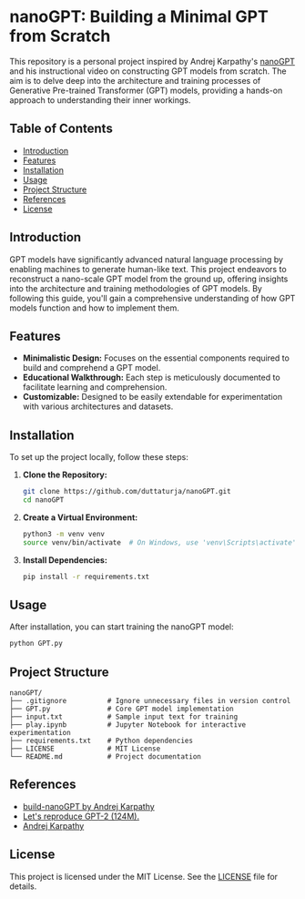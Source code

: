 # nanoGPT: Building a Minimal GPT from Scratch

This repository is a personal project inspired by Andrej Karpathy's [nanoGPT](https://github.com/karpathy/build-nanoGPT) and his instructional video on constructing GPT models from scratch. The aim is to delve deep into the architecture and training processes of Generative Pre-trained Transformer (GPT) models, providing a hands-on approach to understanding their inner workings.

## Table of Contents

- [Introduction](#introduction)
- [Features](#features)
- [Installation](#installation)
- [Usage](#usage)
- [Project Structure](#project-structure)
- [References](#references)
- [License](#license)

## Introduction

GPT models have significantly advanced natural language processing by enabling machines to generate human-like text. This project endeavors to reconstruct a nano-scale GPT model from the ground up, offering insights into the architecture and training methodologies of GPT models. By following this guide, you'll gain a comprehensive understanding of how GPT models function and how to implement them.

## Features

- **Minimalistic Design:** Focuses on the essential components required to build and comprehend a GPT model.
- **Educational Walkthrough:** Each step is meticulously documented to facilitate learning and comprehension.
- **Customizable:** Designed to be easily extendable for experimentation with various architectures and datasets.

## Installation

To set up the project locally, follow these steps:

1. **Clone the Repository:**

   ```bash
   git clone https://github.com/duttaturja/nanoGPT.git
   cd nanoGPT
   ```

2. **Create a Virtual Environment:**

   ```bash
   python3 -m venv venv
   source venv/bin/activate  # On Windows, use 'venv\Scripts\activate'
   ```

3. **Install Dependencies:**

   ```bash
   pip install -r requirements.txt
   ```

## Usage

After installation, you can start training the nanoGPT model:

```bash
python GPT.py 
```


## Project Structure

```
nanoGPT/
├── .gitignore          # Ignore unnecessary files in version control
├── GPT.py              # Core GPT model implementation
├── input.txt           # Sample input text for training
├── play.ipynb          # Jupyter Notebook for interactive experimentation
├── requirements.txt    # Python dependencies
├── LICENSE             # MIT License
└── README.md           # Project documentation
```

## References

- [build-nanoGPT by Andrej Karpathy](https://github.com/karpathy/build-nanoGPT)
- [Let's reproduce GPT-2 (124M).](https://www.youtube.com/watch?v=l8pRSuU81PU)
- [Andrej Karpathy](https://github.com/karpathy)

## License

This project is licensed under the MIT License. See the [LICENSE](LICENSE) file for details.
